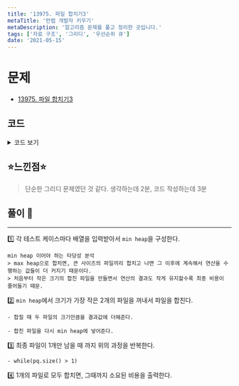 ```yaml
---
title: '13975. 파일 합치기3'
metaTitle: '만렙 개발자 키우기'
metaDescription: '알고리즘 문제를 풀고 정리한 곳입니다.'
tags: ['자료 구조', '그리디', '우선순위 큐']
date: '2021-05-15'
---
```


# 문제
- [13975. 파일 합치기3](https://www.acmicpc.net/problem/13975)

## 코드

<details><summary> 코드 보기 </summary>

``` java
import java.io.BufferedReader;
import java.io.IOException;
import java.io.InputStreamReader;
import java.util.PriorityQueue;
import java.util.StringTokenizer;

public class Q13975 {
    static BufferedReader br = new BufferedReader(new InputStreamReader(System.in));
    static int t, n, arr[];
    public static void main(String[] args) throws IOException {
        StringTokenizer st = new StringTokenizer(br.readLine());
        t = stoi(st.nextToken());
        while(t-- > 0){
            init();
            solution();
        }
    }

    private static void solution() {
        PriorityQueue<Long> pq = new PriorityQueue<>();
        for(int e : arr) pq.add((long)e);
        long res = 0;
        while (pq.size() > 1) {
            long num1 = pq.poll(), num2 = pq.poll();
            res += num1 + num2;
            pq.add(num1 + num2);
        }
        System.out.println(res);
    }

    private static void init() throws IOException {
        StringTokenizer st;
        n = stoi(br.readLine());
        arr = new int[n];
        st = new StringTokenizer(br.readLine());
        for (int i = 0; i < n; i++) {
            arr[i] = stoi(st.nextToken());
        }
    }

    private static int stoi(String str) {
        return Integer.parseInt(str);
    }
}

```

</details>

## ⭐️느낀점⭐️
> 단순한 그리디 문제였던 것 같다. 생각하는데 2분, 코드 작성하는데 3분 

## 풀이 📣
<hr/>

1️⃣ 각 테스트 케이스마다 배열을 입력받아서 `min heap`을 구성한다.

    min heap 이어야 하는 타당성 분석
    > max heap으로 합치면, 큰 사이즈의 파일끼리 합치고 나면 그 이후에 계속해서 연산을 수행하는 값들이 더 커지기 때문이다. 
    > 처음부터 작은 크기의 합친 파일을 만들면서 연산의 결과도 작게 유지할수록 최종 비용이 줄어들기 때문.


2️⃣ `min heap`에서 크기가 가장 작은 2개의 파일을 꺼내서 파일을 합친다.

    - 합칠 때 두 파일의 크기만큼을 결과값에 더해준다.

    - 합친 파일을 다시 min heap에 넣어준다.
    

3️⃣ 최종 파일이 1개만 남을 때 까지 위의 과정을 반복한다.

    - while(pq.size() > 1)


4️⃣ 1개의 파일로 모두 합치면, 그때까지 소요된 비용을 출력한다.

